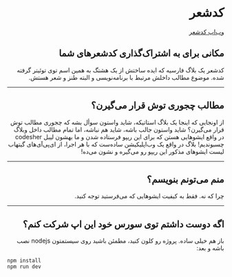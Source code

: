 <div dir="rtl">

# کدشعر
[وب‌اپ کدشعر](https://codesher-app.herokuapp.com)


## مکانی برای به اشتراک‌گذاری کدشعرهای شما

کدشعر یک بلاگ فارسیه که ایده ساختش از یک هشتگ به همین اسم توی توئیتر گرفته شده. موضوع مطالب داخلش مرتبط با برنامه‌نویسی و البته طنز و شعر هستش.

---

## مطالب چجوری توش قرار می‌گیرن؟
از اونجایی که اینجا یک بلاگ استاتیکه، شاید واستون سوأل بشه که چجوری مطالب توش قرار می‌گیرن؟ شاید واستون جالب باشه، شاید هم نباشه، اما تمام مطالب داخل وبلاگ در واقع ایشوهایی هستن که برای این ریپو فرستاده شدن و ما بهشون لیبل codesher چسبوندیم! بلاگ در واقع یک وب‌اپلیکیشن ساده‌ست که با هر اجرا، از ای‌پی‌آی‌های گیتهاب لیست ایشوهای مذکور این ریپو رو می‌گیره و نشون می‌ده!

---

## منم می‌تونم بنویسم؟
چرا که نه. فقط به کیفیت ایشو‌هایی که می‌فرستید توجه کنید.

---

## اگه دوست داشتم توی سورس خود این اپ شرکت کنم؟
باز هم خیلی ساده. پروژه رو کلون کنید، مطمئن باشید روی سیستمتون nodejs نصب باشه و بعد:
<div dir="ltr">

```terminal
npm install
npm run dev
```